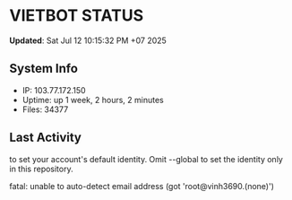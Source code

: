 # VIETBOT STATUS
**Updated**: Sat Jul 12 10:15:32 PM +07 2025

## System Info
- IP: 103.77.172.150
- Uptime: up 1 week, 2 hours, 2 minutes
- Files: 34377

## Last Activity

to set your account's default identity.
Omit --global to set the identity only in this repository.

fatal: unable to auto-detect email address (got 'root@vinh3690.(none)')
